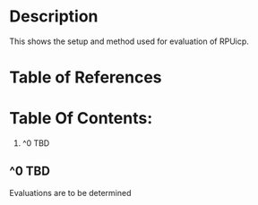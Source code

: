 # Description

This shows the setup and method used for evaluation of RPUicp.

# Table of References


# Table Of Contents:

1. ^0 TBD


## ^0 TBD

Evaluations are to be determined